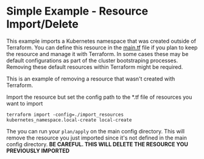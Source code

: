 # Simple Example - Resource Import/Delete

This example imports a Kubernetes namespace that was created outside of Terraform.  You can define this resource in the [main.tf](https://github.com/TroyFluegge/ResourceImport/blob/master/main.tf) file if you plan to keep the resource and manage it with Terraform.  In some cases these may be default configurations as part of the cluster bootstraping processes.  Removing these default resources within Terraform might be required.

This is an example of removing a resource that wasn't created with Terraform.

Import the resource but set the config path to the *.tf file of resources you want to import

```terraform import -config=./import_resources kubernetes_namespace.local-create local-create```
 
 The you can run your `plan/apply` on the main config directory.  This will remove the resource you just imported since it's not defined in the main config directory.  **BE CAREFUL.  THIS WILL DELETE THE RESOURCE YOU PREVIOUSLY IMPORTED**